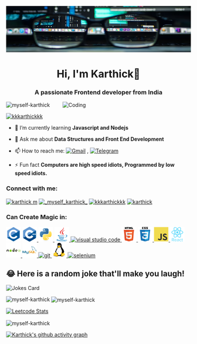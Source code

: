 <img src="banner2.jpg">
<h1 align="center">Hi, I'm Karthick👋 </h1>
<h3 align="center">A passionate Frontend developer from India</h3>
<img align="right" alt="Coding" width="350" src="https://cdn.dribbble.com/users/1162077/screenshots/3848914/programmer.gif">
<p align="left"> <img src="https://komarev.com/ghpvc/?username=myself-karthick&label=Profile%20views&color=0e75b6&style=flat" alt="myself-karthick" /> </p>

<p align="left"> <a href="https://twitter.com/kkkarthickkk" target="blank"><img src="https://img.shields.io/twitter/follow/kkkarthickkk?logo=twitter&style=for-the-badge" alt="kkkarthickkk" /></a> </p>

- 🌱 I’m currently learning **Javascript and Nodejs**

- 💬 Ask me about **Data Structures and Front End Development**

- 📫 How to reach me:
 <a href="mailto:kartthickmohan@gmail.com" target="_blank"><img src="https://mailmeteor.com/logos/assets/PNG/Gmail_Logo_256px.png" alt="Gmail" height="30" width="40"></a>
 ,  <a href="https://t.me/KKKKARTHICKKK" target="_blank"><img src="https://seeklogo.com/images/T/telegram-logo-AD3D08A014-seeklogo.com.png" alt="Telegram" height="30" width="40" ></a>
- ⚡ Fun fact **Computers are high speed idiots, Programmed by low  speed idiots.**

<h3 align="left">Connect with me:</h3>
<p align="left">
<a href="https://www.linkedin.com/in/karthick-m-70b2aa206/" target="blank"><img align="center" src="https://raw.githubusercontent.com/rahuldkjain/github-profile-readme-generator/master/src/images/icons/Social/linked-in-alt.svg" alt="karthick m" height="30" width="40" /></a>
<a href="https://www.instagram.com/_myself_karthick_/" target="blank"><img align="center" src="https://raw.githubusercontent.com/rahuldkjain/github-profile-readme-generator/master/src/images/icons/Social/instagram.svg" alt="_myself_karthick_" height="30" width="40" /></a>
<a href="https://twitter.com/kkKarthickkk" target="blank"><img align="center" src="https://raw.githubusercontent.com/rahuldkjain/github-profile-readme-generator/master/src/images/icons/Social/twitter.svg" alt="kkkarthickkk" height="30" width="40" /></a>
<a href="https://www.facebook.com/karthick.mohan.1848" target="blank"><img align="center" src="https://raw.githubusercontent.com/rahuldkjain/github-profile-readme-generator/master/src/images/icons/Social/facebook.svg" alt="karthick" height="30" width="40" /></a>
</p>

<h3 align="left">Can Create Magic  in:</h3>
<p align="left">
<a href="#" rel="noreferrer"> <img src="https://raw.githubusercontent.com/devicons/devicon/master/icons/c/c-original.svg" alt="c" width="40" height="40" /></a>
<a href="#"  rel="noreferrer"> <img src="https://raw.githubusercontent.com/devicons/devicon/master/icons/cplusplus/cplusplus-original.svg"alt="cplusplus" width="40" height="40" /> </a>
<a href="#"  rel="noreferrer"> <img src="https://raw.githubusercontent.com/devicons/devicon/master/icons/python/python-original.svg" alt="python" width="40" height="40" /> </a>
<a href="#" rel="noreferrer"> <img src="https://raw.githubusercontent.com/devicons/devicon/master/icons/java/java-original.svg" alt="java" width="40" height="40" > </a>
<a href="#" rel="noreferrer"> <img src="https://seeklogo.com/images/V/visual-studio-code-logo-449D71944F-seeklogo.com.png" alt="visual studio code" width="40" height="40">
</a>
<a href="#" rel="noreferrer"> <img src="https://raw.githubusercontent.com/devicons/devicon/master/icons/html5/html5-original-wordmark.svg" alt="html5" width="40" height="40" /> </a>
<a href="#"  rel="noreferrer"> <img src="https://raw.githubusercontent.com/devicons/devicon/master/icons/css3/css3-original-wordmark.svg" alt="css3" width="40" height="40" />  </a>
<a href="#" rel="noreferrer"> <img src="https://raw.githubusercontent.com/devicons/devicon/master/icons/javascript/javascript-original.svg" alt="javascript" width="40" height="40" /> </a>
<a href="#" rel="noreferrer"> <img src="https://raw.githubusercontent.com/devicons/devicon/master/icons/react/react-original-wordmark.svg" alt="react" width="40" height="40" /> </a>
<a href="#" rel="noreferrer"> <img src="https://raw.githubusercontent.com/devicons/devicon/master/icons/nodejs/nodejs-original-wordmark.svg" alt="nodejs" width="40" height="40" /> </a>
<a href="#" rel="noreferrer"> <img src="https://raw.githubusercontent.com/devicons/devicon/master/icons/mysql/mysql-original-wordmark.svg" alt="mysql" width="40" height="40" /> </a>
<a href="#"  rel="noreferrer"> <img src="https://www.vectorlogo.zone/logos/git-scm/git-scm-icon.svg" alt="git" width="40" height="40" />  </a>
<a href="#" rel="noreferrer"> <img src="https://raw.githubusercontent.com/devicons/devicon/master/icons/linux/linux-original.svg" alt="linux" width="40" height="40" /> </a> 
<a href="https:" rel="noreferrer"> <img src="https://raw.githubusercontent.com/detain/svg-logos/780f25886640cef088af994181646db2f6b1a3f8/svg/selenium-logo.svg" alt="selenium" width="40" height="40" /> </a> 
</p>

## 😂 Here is a random joke that'll make you laugh!
![Jokes Card](https://readme-jokes.vercel.app/api)

<p><img align="left" src="https://github-readme-stats.vercel.app/api/top-langs?username=myself-karthick&show_icons=true&locale=en&layout=compact" alt="myself-karthick" /></p>
<p>&nbsp;<img align="center" src="https://github-readme-stats.vercel.app/api?username=myself-karthick&show_icons=true&locale=en" alt="myself-karthick" /></p>

[![Leetcode Stats](https://leetcode.card.workers.dev/?username=_myself_karthick_&theme=auto&width=346)](https://leetcode.com/_myself_karthick_)

<p><img align="center" src="https://github-readme-streak-stats.herokuapp.com/?user=myself-karthick&" alt="myself-karthick" /></p>

[![Karthick's github activity graph](https://activity-graph.herokuapp.com/graph?username=myself-karthick&theme=react-dark)](https://github.com/myself-karthick/github-readme-activity-graph)
